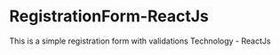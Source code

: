 # RegistrationForm-ReactJs
This is a simple registration form with validations
Technology - ReactJs

